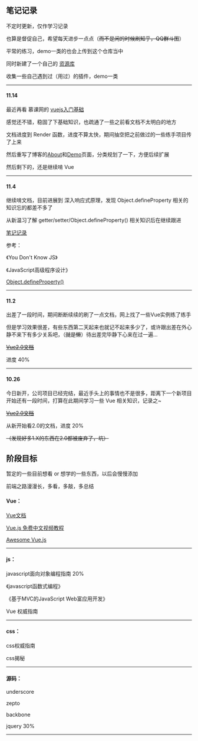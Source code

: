 ## 笔记记录

不定时更新，仅作学习记录

也算是督促自己，希望每天进步一点点（~~而不是闲的时候刷知乎，QQ群斗图~~）

平常的练习，demo一类的也会上传到这个仓库当中

同时新建了一个自己的 [资源库](https://github.com/hanekaoru/Repository)

收集一些自己遇到过（用过）的插件，demo一类

----
#### 11.14

最近再看 慕课网的 [vuejs入门基础](http://www.imooc.com/learn/694)

感觉还不错，稳固了下基础知识，也疏通了一些之前看文档不太明白的地方

文档进度到 Render 函数，进度不算太快，期间抽空把之前做过的一些练手项目传了上来

然后重写了博客的[About](http://hanekaoru.com/about/)和[Demo](http://hanekaoru.com/about/demo.html)页面，分类规划了一下，方便后续扩展

然后剩下的，还是继续啃 Vue



----
#### 11.4

继续啃文档，目前进展到 深入响应式原理，发现 Object.defineProperty 相关的知识忘的都差不多了

从新温习了解 getter/setter/Object.defineProperty() 相关知识后在继续跟进

[笔记记录](http://hanekaoru.com/object-defineproperty/)

参考：

《You Don't Know JS》

《JavaScript高级程序设计》

[Object.defineProperty()](https://developer.mozilla.org/zh-CN/docs/Web/JavaScript/Reference/Global_Objects/Object/defineProperty)

----
#### 11.2

出差了一段时间，期间断断续续的刷了一点文档，网上找了一些Vue实例练了练手

但是学习效果很差，有些东西第二天起来也就记不起来多少了，或许跟出差在外心静不来下有多少关系吧，（~~就是懒~~）待出差完毕静下心来在过一遍...

~~[Vue2.0文档](https://vuefe.cn/guide/)~~

进度 40%

---

#### 10.26

今日新开，公司项目已经完结，最近手头上的事情也不是很多，距离下一个新项目开始还有一段时间，打算在此期间学习一些 Vue 相关知识，记录之~

~~[Vue2.0文档](https://vuefe.cn/guide/)~~

从新开始看2.0的文档，进度 20% 

~~（发现好多1.X的东西在2.0都被废弃了，坑）~~

## 阶段目标

暂定的一些目前想看 or 想学的一些东西，以后会慢慢添加

前端之路漫漫长，多看，多敲，多总结

#### Vue：

[Vue文档](https://vuefe.cn/guide/)

[Vue.js 免费中文视频教程](https://github.com/helloqingfeng/Vuejs-free-learn)

[Awesome Vue.js](https://github.com/vuejs/awesome-vue)

----

#### js：

javascript面向对象编程指南  20%

《javascript函数式编程》

《基于MVC的JavaScript Web富应用开发》

Vue 权威指南

----

#### css：

css权威指南

css揭秘

----

#### 源码：

underscore

zepto

backbone

jquery 30%

----




